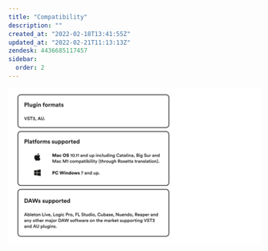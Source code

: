 ```yaml
---
title: "Compatibility"
description: ""
created_at: "2022-02-18T13:41:55Z"
updated_at: "2022-02-21T11:13:13Z"
zendesk: 4436685117457
sidebar:
  order: 2
---
```


![](/src/assets/images/article_4436685116945_image_0.png)
